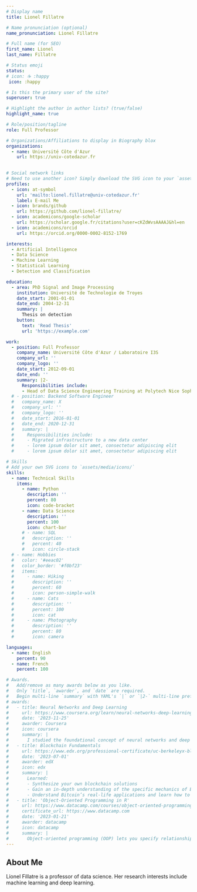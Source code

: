 ```yaml
---
# Display name
title: Lionel Fillatre

# Name pronunciation (optional)
name_pronunciation: Lionel Fillatre

# Full name (for SEO)
first_name: Lionel
last_name: Fillatre

# Status emoji
status:
# icon: ☕️ :happy
 icon: :happy

# Is this the primary user of the site?
superuser: true

# Highlight the author in author lists? (true/false)
highlight_name: true

# Role/position/tagline
role: Full Professor

# Organizations/Affiliations to display in Biography blox
organizations:
  - name: Université Côte d'Azur
    url: https://univ-cotedazur.fr
    

# Social network links
# Need to use another icon? Simply download the SVG icon to your `assets/media/icons/` folder.
profiles:
  - icon: at-symbol
    url: 'mailto:lionel.fillatre@univ-cotedazur.fr'
    label: E-mail Me
  - icon: brands/github
    url: https://github.com/lionel-fillatre/
  - icon: academicons/google-scholar
    url: https://scholar.google.fr/citations?user=cKZdWvsAAAAJ&hl=en
  - icon: academicons/orcid
    url: https://orcid.org/0000-0002-8152-1769

interests:
  - Artificial Intelligence
  - Data Science
  - Machine Learning
  - Statistical Learning
  - Detection and Classification

education:
  - area: PhD Signal and Image Processing
    institution: Université de Technologie de Troyes
    date_start: 2001-01-01
    date_end: 2004-12-31
    summary: |
      Thesis on detection
    button:
      text: 'Read Thesis'
      url: 'https://example.com'

work:
  - position: Full Professor
    company_name: Université Côte d'Azur / Laboratoire I3S
    company_url: ''
    company_logo: ''
    date_start: 2012-09-01
    date_end: ''
    summary: |2-
      Responsibilities include:
      - Head of Data Science Engineering Training at Polytech Nice Sophia, Department in Applied Mathematics
  # - position: Backend Software Engineer
  #   company_name: X
  #   company_url: ''
  #   company_logo: ''
  #   date_start: 2016-01-01
  #   date_end: 2020-12-31
  #   summary: |
  #     Responsibilities include:
  #     - Migrated infrastructure to a new data center
  #     - lorem ipsum dolor sit amet, consectetur adipiscing elit
  #     - lorem ipsum dolor sit amet, consectetur adipiscing elit

# Skills
# Add your own SVG icons to `assets/media/icons/`
skills:
  - name: Technical Skills
    items:
      - name: Python
        description: ''
        percent: 80
        icon: code-bracket
      - name: Data Science
        description: ''
        percent: 100
        icon: chart-bar
      # - name: SQL
      #   description: ''
      #   percent: 40
      #   icon: circle-stack
  # - name: Hobbies
  #   color: '#eeac02'
  #   color_border: '#f0bf23'
  #   items:
  #     - name: Hiking
  #       description: ''
  #       percent: 60
  #       icon: person-simple-walk
  #     - name: Cats
  #       description: ''
  #       percent: 100
  #       icon: cat
  #     - name: Photography
  #       description: ''
  #       percent: 80
  #       icon: camera

languages:
  - name: English
    percent: 90
  - name: French
    percent: 100

# Awards.
#   Add/remove as many awards below as you like.
#   Only `title`, `awarder`, and `date` are required.
#   Begin multi-line `summary` with YAML's `|` or `|2-` multi-line prefix and indent 2 spaces below.
# awards:
#   - title: Neural Networks and Deep Learning
#     url: https://www.coursera.org/learn/neural-networks-deep-learning
#     date: '2023-11-25'
#     awarder: Coursera
#     icon: coursera
#     summary: |
#       I studied the foundational concept of neural networks and deep learning. By the end, I was familiar with the significant technological trends driving the rise of deep learning; build, train, and apply fully connected deep neural networks; implement efficient (vectorized) neural networks; identify key parameters in a neural network’s architecture; and apply deep learning to your own applications.
#   - title: Blockchain Fundamentals
#     url: https://www.edx.org/professional-certificate/uc-berkeleyx-blockchain-fundamentals
#     date: '2023-07-01'
#     awarder: edX
#     icon: edx
#     summary: |
#       Learned:
#       - Synthesize your own blockchain solutions
#       - Gain an in-depth understanding of the specific mechanics of Bitcoin
#       - Understand Bitcoin’s real-life applications and learn how to attack and destroy Bitcoin, Ethereum, smart contracts and Dapps, and alternatives to Bitcoin’s Proof-of-Work consensus algorithm
#   - title: 'Object-Oriented Programming in R'
#     url: https://www.datacamp.com/courses/object-oriented-programming-with-s3-and-r6-in-r
#     certificate_url: https://www.datacamp.com
#     date: '2023-01-21'
#     awarder: datacamp
#     icon: datacamp
#     summary: |
#       Object-oriented programming (OOP) lets you specify relationships between functions and the objects that they can act on, helping you manage complexity in your code. This is an intermediate level course, providing an introduction to OOP, using the S3 and R6 systems. S3 is a great day-to-day R programming tool that simplifies some of the functions that you write. R6 is especially useful for industry-specific analyses, working with web APIs, and building GUIs.
---
```


## About Me

Lionel Fillatre is a professor of data science. Her research interests include machine learning and deep learning.
